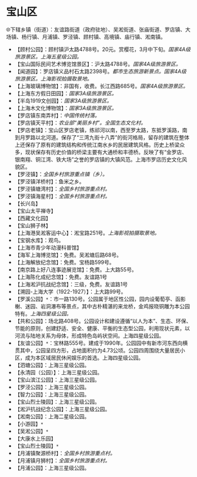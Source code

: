# 宝山区    
🌐下辖乡镇（街道）：友谊路街道（政府驻地）、吴淞街道、张庙街道、罗店镇、大场镇、杨行镇、月浦镇、罗泾镇、顾村镇、高境镇、庙行镇、淞南镇。  
  
* 【顾村公园】：顾村镇沪太路4788号。20元。赏樱花，3月中下旬。*国家4A级旅游景区。上海五星级公园。*  
* 【宝山国际民间艺术博览馆景区】：沪太路4788号。*国家4A级旅游景区。*  
* 【闻道园】：罗店镇义品村石太路2398号。*都市生态旅游新景点。国家4A级旅游景区。上海影视拍摄取景地。*  
* 【上海玻璃博物馆】：非国有，收费。长江西路685号。*国家4A级旅游景区。*  
* 【上海东方假日田园】：*国家3A级旅游景区。*  
* 【半岛1919文创园】：*国家3A级旅游景区。*  
* 【上海木文化博物馆】：*国家3A级旅游景区。*  
* 【罗店镇东南弄村】：*中国传统村落。*  
* 【罗店镇天平村】：*农业部“美丽乡村”。全国生态文化村。*  
* 【罗店老镇】：宝山区罗店老镇，练祁河以南，西至罗太路，东抵罗溪路，南到月罗路以北河道。保存了“三湾九街十八弄”的街河格局，留存的建筑在整体上还保存了原有的建筑结构和传统江南水乡的民居建筑风格。历史上桥梁众多，现状保存有历史价值的桥梁主要有大通桥和丰德桥。反映了有“金罗店、银南翔、铜江湾、铁大场”之誉的罗店镇的大镇风范。上海市罗店历史文化风貌区。   
* 【罗泾镇】：*全国乡村旅游重点镇（乡）。*  
* 【罗泾镇洋桥村】：鱼米之乡。   
* 【罗泾镇塘湾村】：*全国乡村旅游重点村。*  
* 【罗泾镇海星村】：*全国乡村旅游重点村。*  
* 【长兴岛】  
* 【宝山太平禅寺】  
* 【西藏文化园】  
* 【宝山狮子林】  
* 【上海港吴淞客运中心】：淞宝路251号。*上海影视拍摄取景地。*  
* 【宝钢水库】：观鸟。   
* 【上海市青少年动漫科普馆】  
* 【海军上海博览馆】：免费。吴淞塘后路68号。   
* 【上海解放纪念馆】：免费。宝杨路599号。   
* 【南京路上好八连事迹展览馆】：免费。上大路55号。   
* 【上海陈化成纪念馆】：免费。友谊路1号  
* 【上海淞沪抗战纪念馆】：三级，免费。友谊路1号  
* 【溯园-上海大学（1922-1927）】：上大路99号。   
* 【罗溪公园】`*`：市一路130号。公园属于地区性公园，园内设葡萄亭、函影榭、迷园、岩洞瀑布等景点，其中古朴精湛的来龙桥，金鸡报晓铜雕为本公园特有。*上海四星级公园。*  
* 【共和公园】：场北路408号。公园设计和建设遵循“以人为本”、生态、环保、节能的原则，创建舒适、安全、健康、平衡的生态型公园，利用现状元素，以河流与陆地关系为母体，形成特色岛屿状空间。上海四星级公园。   
* 【友谊公园】`*`：宝林路555号。建成于1990年。公园园中有新市河东西向横贯其中，公园呈四方形，占地面积约为4.73公顷。公园四周围绕大量居民小区，成为本区域居民休闲娱乐的首选。上海四星级公园。   
* 【泗塘公园】：上海三星级公园。   
* 【永清园（公园）】：上海三星级公园。   
* 【宝山滨江公园】：上海三星级公园。   
* 【罗泾公园】：上海三星级公园。   
* 【智力公园】：上海三星级公园。   
* 【宝山烈士陵园】：上海三星级公园。   
* 【淞沪抗战纪念公园】：上海三星级公园。   
* 【淞南公园】：上海二星级公园。   
* 【小游园】`*`  
* 【吴淞公园】`*`  
* 【大康水上乐园】  
* 【宝山烈士陵园】`*`  
* 【月浦镇聚源桥村】：*全国乡村旅游重点村。*    
* 【月浦镇月狮村】：*全国乡村旅游重点村。*      
* 【月浦公园】：上海三星级公园。   